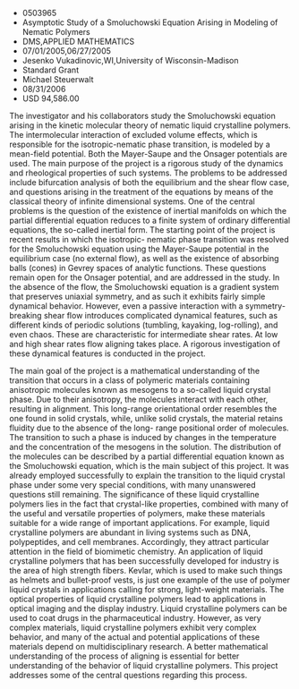 
* 0503965
* Asymptotic Study of a Smoluchowski Equation Arising in Modeling of Nematic Polymers
* DMS,APPLIED MATHEMATICS
* 07/01/2005,06/27/2005
* Jesenko Vukadinovic,WI,University of Wisconsin-Madison
* Standard Grant
* Michael Steuerwalt
* 08/31/2006
* USD 94,586.00

The investigator and his collaborators study the Smoluchowski equation arising
in the kinetic molecular theory of nematic liquid crystalline polymers. The
intermolecular interaction of excluded volume effects, which is responsible for
the isotropic-nematic phase transition, is modeled by a mean-field potential.
Both the Mayer-Saupe and the Onsager potentials are used. The main purpose of
the project is a rigorous study of the dynamics and rheological properties of
such systems. The problems to be addressed include bifurcation analysis of both
the equilibrium and the shear flow case, and questions arising in the treatment
of the equations by means of the classical theory of infinite dimensional
systems. One of the central problems is the question of the existence of
inertial manifolds on which the partial differential equation reduces to a
finite system of ordinary differential equations, the so-called inertial form.
The starting point of the project is recent results in which the isotropic-
nematic phase transition was resolved for the Smoluchowski equation using the
Mayer-Saupe potential in the equilibrium case (no external flow), as well as the
existence of absorbing balls (cones) in Gevrey spaces of analytic functions.
These questions remain open for the Onsager potential, and are addressed in the
study. In the absence of the flow, the Smoluchowski equation is a gradient
system that preserves uniaxial symmetry, and as such it exhibits fairly simple
dynamical behavior. However, even a passive interaction with a symmetry-breaking
shear flow introduces complicated dynamical features, such as different kinds of
periodic solutions (tumbling, kayaking, log-rolling), and even chaos. These are
characteristic for intermediate shear rates. At low and high shear rates flow
aligning takes place. A rigorous investigation of these dynamical features is
conducted in the project.

The main goal of the project is a mathematical understanding of the transition
that occurs in a class of polymeric materials containing anisotropic molecules
known as mesogens to a so-called liquid crystal phase. Due to their anisotropy,
the molecules interact with each other, resulting in alignment. This long-range
orientational order resembles the one found in solid crystals, while, unlike
solid crystals, the material retains fluidity due to the absence of the long-
range positional order of molecules. The transition to such a phase is induced
by changes in the temperature and the concentration of the mesogens in the
solution. The distribution of the molecules can be described by a partial
differential equation known as the Smoluchowski equation, which is the main
subject of this project. It was already employed successfully to explain the
transition to the liquid crystal phase under some very special conditions, with
many unanswered questions still remaining. The significance of these liquid
crystalline polymers lies in the fact that crystal-like properties, combined
with many of the useful and versatile properties of polymers, make these
materials suitable for a wide range of important applications. For example,
liquid crystalline polymers are abundant in living systems such as DNA,
polypeptides, and cell membranes. Accordingly, they attract particular attention
in the field of biomimetic chemistry. An application of liquid crystalline
polymers that has been successfully developed for industry is the area of high
strength fibers. Kevlar, which is used to make such things as helmets and
bullet-proof vests, is just one example of the use of polymer liquid crystals in
applications calling for strong, light-weight materials. The optical properties
of liquid crystalline polymers lead to applications in optical imaging and the
display industry. Liquid crystalline polymers can be used to coat drugs in the
pharmaceutical industry. However, as very complex materials, liquid crystalline
polymers exhibit very complex behavior, and many of the actual and potential
applications of these materials depend on multidisciplinary research. A better
mathematical understanding of the process of aligning is essential for better
understanding of the behavior of liquid crystalline polymers. This project
addresses some of the central questions regarding this process.
